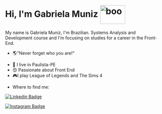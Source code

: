 #  Hi, I'm Gabriela Muniz  <img align="center" alt="boo" height="60" width="80" src="http://25.media.tumblr.com/tumblr_lnpz88y6KX1qjcbiwo1_500.gif">

My name is Gabriela Muniz, I'm Brazilian. Systems Analysis and Development course and I'm focusing on studies for a career in the Front-End.

* 🌎"Never forget who you are!"

- 📍 I live in Paulista-PE
- 😍 Passionate about Front End
- 🎮I play League of Legends and The Sims 4

* Where to find me:

[![Linkedin Badge](https://img.shields.io/badge/-LinkedIn-indigo?style=flat-square&logo=Linkedin&logoColor=white&link=https://www.linkedin.com/in/gabriela-muniz-1ab02a1ab/)](https://www.linkedin.com/in/gabriela-muniz-1ab02a1ab/)

[![Instagram Badge](https://img.shields.io/badge/-Instagram-indigo?style=flat-square&labelColor=indigo&logo=instagram&logoColor=white&link=https://www.instagram.com/gabrielassm_/)](https://www.instagram.com/gabrielassm_/)






